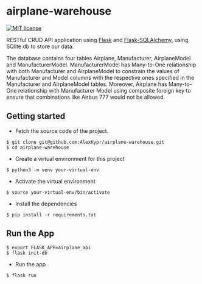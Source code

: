# airplane-warehouse

[![MIT license](https://img.shields.io/badge/license-MIT-brightgreen.svg)](https://github.com/AlexKypr/airplane-warehouse/blob/main/LICENSE)

RESTful CRUD API application using [Flask](http://flask.pocoo.org) and [Flask-SQLAlchemy](http://flask-sqlalchemy.pocoo.org), using SQlite db to store our data. 

The database contains four tables Airplane, Manufacturer, AirplaneModel and ManufacturerModel. ManufacturerModel has Many-to-One relationship with both Manufacturer and AirplaneModel to constrain the values of Manufacturer and Model columns with the respective ones specified
in the Manufacturer and AirplaneModel tables. Moreover, Airplane has Many-to-One relationship with Manufacturer Model using composite foreign key to ensure that combinations like Airbus 777
would not be allowed.

## Getting started
* Fetch the source code of the project.
```
$ git clone git@github.com:AlexKypr/airplane-warehouse.git
$ cd airplane-warehouse
```

* Create a virtual environment for this project
```
$ python3 -m venv your-virtual-env
```

* Activate the virtual environment
```
$ source your-virtual-env/bin/activate
```

* Install the dependencies
```
$ pip install -r requirements.txt
```

## Run the App
```
$ export FLASK_APP=airplane_api
$ flask init-db
```

* Run the app
```
$ flask run
```


